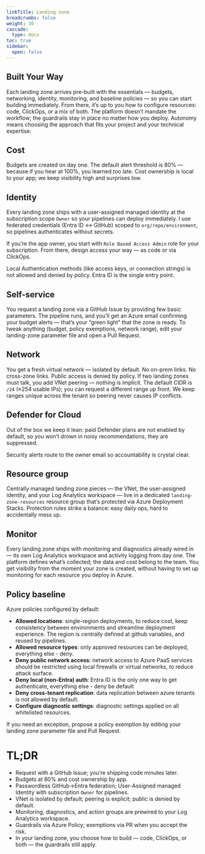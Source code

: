 ```yaml
---
linkTitle: Landing zone
breadcrumbs: false
weight: 30
cascade:
  type: docs  
toc: true
sidebar:
  open: false
---
```



## Built Your Way

Each landing zone arrives pre-built with the essentials — budgets, networking, identity, monitoring, and baseline policies — so you can start building immediately. From there, it’s up to you how to configure resources: code, ClickOps, or a mix of both. The platform doesn’t mandate the workflow; the guardrails stay in place no matter how you deploy. Autonomy means choosing the approach that fits your project and your technical expertise.

## Cost

Budgets are created on day one. The default alert threshold is 80% — because if you hear at 100%, you learned too late. Cost ownership is local to your app; we keep visibility high and surprises low.

## Identity

Every landing zone ships with a user-assigned managed identity at the subscription scope `Owner` so your pipelines can deploy immediately. I use federated credentials (Entra ID ↔︎ GitHub) scoped to `org/repo/environment`, so pipelines authenticates without secrets. 

If you’re the app owner, you start with `Role Based Access Admin` role for your subscription. From there, design access your way — as code or via ClickOps.

Local Authentication methods (like access keys, or connection strings) is not allowed and denied by policy. Entra ID is the single entry point.

## Self-service

You request a landing zone via a GitHub Issue by providing few basic parameters. The pipeline runs, and you’ll get an Azure email confirming your budget alerts — that’s your “green light” that the zone is ready. To tweak anything (budget, policy exemptions, network range), edit your landing-zone parameter file and open a Pull Request.

## Network

You get a fresh virtual network — isolated by default. No on-prem links. No cross-zone links. Public access is denied by policy. If two landing zones must talk, you add VNet peering — nothing is implicit. The default CIDR is `/24` (≈254 usable IPs); you can request a different range up front. We keep ranges unique across the tenant so peering never causes IP conflicts.

## Defender for Cloud

Out of the box we keep it lean: paid Defender plans are not enabled by default, so you won’t drown in noisy recommendations, they are suppressed.

Security alerts route to the owner email so accountability is crystal clear.

## Resource group

Centrally managed landing zone pieces — the VNet, the user-assigned identity, and your Log Analytics workspace — live in a dedicated `landing-zone-resources` resource group that’s protected via Azure Deployment Stacks. Protection rules strike a balance: easy daily ops, hard to accidentally mess up.

## Monitor

Every landing zone ships with monitoring and diagnostics already wired in — its own Log Analytics workspace and activity logging from day one. The platform defines what’s collected; the data and cost belong to the team. You get visibility from the moment your zone is created, without having to set up monitoring for each resource you deploy in Azure.

## Policy baseline

Azure policies configured by default:

- **Allowed locations**: single-region deployments, to reduce cost, keep consistency between environments and streamline deployment experience. The region is centrally defined at github variables, and reused by pipelines.
- **Allowed resource types**: only approved resources can be deployed, everything else - deny. 
- **Deny public network access**: network access to Azure PaaS services should be restricted using local firewalls or virtual networks, to reduce attack surface.
- **Deny local (non-Entra) auth**: Entra ID is the only one way to get authenticate, everything else - deny be default
- **Deny cross-tenant replication**: data replication between azure tenants is not allowed by default.
- **Configure diagnostic settings**: diagnostic settings applied on all whitelisted resources. 

If you  need an exception, propose a policy exemption by editing your landing zone parameter file and Pull Request.


# TL;DR

* Request with a GitHub Issue; you’re shipping code minutes later.
* Budgets at 80% and cost ownership by app.
* Passwordless GitHub→Entra federation; User-Assigned managed Identity with subscription `Owner` for pipelines.
* VNet is isolated by default; peering is explicit; public is denied by default.
* Monitoring, diagnostics, and action groups are prewired to your Log Analytics workspace.
* Guardrails via Azure Policy; exemptions via PR when you accept the risk.
* In your landing zone, you choose how to build — code, ClickOps, or both — the guardrails still apply.
